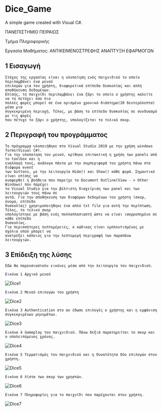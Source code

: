 # Dice_Game
A simple game created with Visual C#. 

ΠΑΝΕΠΙΣΤΗΜΙΟ ΠΕΙΡΑΙΩΣ

Τμήμα Πληροφορικής

Εργασία Μαθήματος: ΑΝΤΙΚΕΙΜΕΝΟΣΤΡΕΦΗΣ ΑΝΑΠΤΥΞΗ ΕΦΑΡΜΟΓΩΝ




## 1 Εισαγωγή

```
Στόχος της εργασίας είναι η υλοποίηση ενός παιχνιδιού το οποίο περιλαμβάνει ένα μενού
επιλογών για τον χρήστη, διαφορετικά επίπεδα δυσκολίας και απλή αποθήκευση δεδομένων.
Επίσης, το παιχνίδι περιλαμβάνει ένα ζάρι το οποίο ο χρήστης καλείτε να το πετύχει όσο πιο
πολλές φορές μπορεί σε ένα ορισμένο χρονικό διάστημα(20 δευτερόλεπτα) μέσα μια
συγκεκριμένη περιοχή. Τέλος, με βάση το επίπεδο δυσκολίας σε συνδυασμό με τις φορές
που πέτυχε το ζάρι ο χρήστης, υπολογίζεται το τελικό σκορ.
```
## 2 Περιγραφή του προγράμματος

```
Το πρόγραμμα υλοποιήθηκε στο Visual Studio 2019 με την χρήση windows forms(Visual C#).
Για την υλοποίηση του μενού, κρίθηκε επιτακτική η χρήση των panels από το toolbox και η
εναλλαγή τους, ανάλογα πάντα με την συμπεριφορά του χρήστη πάνω στα διάφορα event
των buttons, με την λειτουργία Hide() και Show() κάθε φορά. Σημαντικό είναι επίσης να
αναφερθεί η βοήθεια που παρείχε το Document Outline(View - > Other Windows) που παρέχει
το Visual Studio για την βέλτιστη διαχείριση των panel και των λειτουργιών τους πάνω σε
αυτά. Για την αποθήκευση των διαφόρων δεδομένων του χρήστη (σκορ, όνομα, επίπεδο
δυσκολίας) χρησιμοποιήθηκε ένα απλό txt file για αυτή την περίπτωση. Τέλος, το τελικό σκορ
υπολογίστηκε με βάση ενός πολλαπλασιαστή ώστε να είναι ισορροπημένο σε κάθε επίπεδο
δυσκολίας.
Για περισσότερες λεπτομέρειες, ο κώδικας είναι εμπλουτισμένος με σχόλια οπού μπορεί να
ανατρέξει κάποιος για την λεπτομερή περιγραφή των παραπάνω λειτουργιών.
```


## 3 Επίδειξη της λύσης

```
Εδώ θα παρουσιαστούν εικόνες μέσα από την λειτουργία του παιχνιδιού.
```

```
Εικόνα 1 Αρχικό μενού
```
![Dice1](https://user-images.githubusercontent.com/52785685/101353018-a1c41280-389b-11eb-93a1-1a9ada7dc600.png)

```
Εικόνα 2 Μενού επιλογών του χρήστη
```
![Dice2](https://user-images.githubusercontent.com/52785685/101353179-dd5edc80-389b-11eb-9030-d24b534e29f3.png)

```
Εικόνα 3 Authentication στο αν έδωσε επιλογές ο χρήστης και η εμφάνιση συγκεκριμένων μηνυμάτων.
```
![Dice3](https://user-images.githubusercontent.com/52785685/101353273-f9fb1480-389b-11eb-8933-00dda7521b35.png)

```
Εικόνα 4 Gameplay του παιχνιδιού. Πάνω δεξιά παρατηρείται το σκορ και ο υπολειπόμενος χρόνος.
```
![Dice4](https://user-images.githubusercontent.com/52785685/101353298-04b5a980-389c-11eb-8b6e-41e0583d35c2.png)

```
Εικόνα 5 Τερματισμός του παιχνιδιού και η δυνατότητα δύο επιλογών στον χρήστη.
```
![Dice5](https://user-images.githubusercontent.com/52785685/101353315-0d0de480-389c-11eb-948c-99a0344ff9c7.png)

```
Εικόνα 6 Λίστα των σκορ των χρηστών.
```
![Dice6](https://user-images.githubusercontent.com/52785685/101353346-1ac36a00-389c-11eb-9a64-5995af469e50.png)

```
Εικόνα 7 Πληροφορίες για το παιχνίδι που παρέχονται στον χρήστη.
```
![Dice7](https://user-images.githubusercontent.com/52785685/101353378-2747c280-389c-11eb-8589-d7eba4639c49.png)
